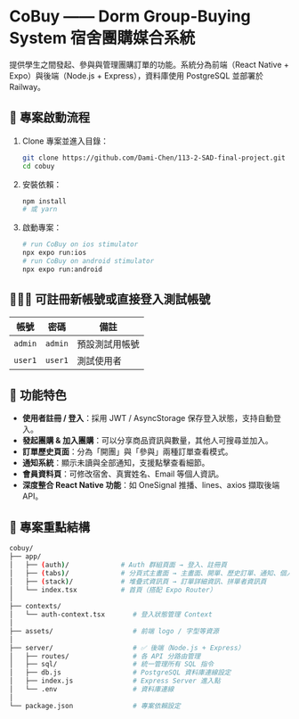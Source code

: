 # CoBuy —— Dorm Group-Buying System 宿舍團購媒合系統

提供學生之間發起、參與與管理團購訂單的功能。系統分為前端（React Native + Expo）與後端（Node.js + Express），資料庫使用 PostgreSQL 並部署於 Railway。

## 🚀 專案啟動流程

1. Clone 專案並進入目錄：
   ```bash
   git clone https://github.com/Dami-Chen/113-2-SAD-final-project.git
   cd cobuy
   ```
2. 安裝依賴：
    ```bash
    npm install
    # 或 yarn
    ```
3. 啟動專案：
    ```bash
    # run CoBuy on ios stimulator
    npx expo run:ios 
    # run CoBuy on android stimulator
    npx expo run:android 
    ```
    
## 🧑🏻‍💻 可註冊新帳號或直接登入測試帳號
| 帳號      | 密碼       | 備註      |
| ------- | -------- | ------- |
| `admin` | `admin`  | 預設測試用帳號 |
| `user1` | `user1` | 測試使用者   |

## 📌 功能特色

-  **使用者註冊 / 登入**：採用 JWT / AsyncStorage 保存登入狀態，支持自動登入。
-  **發起團購 & 加入團購**：可以分享商品資訊與數量，其他人可搜尋並加入。
-  **訂單歷史頁面**：分為「開團」與「參與」兩種訂單查看模式。
-  **通知系統**：顯示未讀與全部通知，支援點擊查看細節。
-  **會員資料頁**：可修改宿舍、真實姓名、Email 等個人資訊。
-  **深度整合 React Native 功能**：如 OneSignal 推播、lines、axios 擷取後端 API。


## 📁 專案重點結構
```bash
cobuy/  
├── app/
│   ├── (auth)/             # Auth 群組頁面 → 登入、註冊頁
│   ├── (tabs)/             # 分頁式主畫面 → 主畫面、開單、歷史訂單、通知、個人資訊頁
│   ├── (stack)/            # 堆疊式資訊頁 → 訂單詳細資訊、拼單者資訊頁
│   └── index.tsx           # 首頁（搭配 Expo Router）
│
├── contexts/                   
│   └── auth-context.tsx       # 登入狀態管理 Context 
│
├── assets/                    # 前端 logo / 字型等資源   
│  
├── server/                    # ✅ 後端（Node.js + Express）  
│   ├── routes/                # 各 API 分路由管理   
│   ├── sql/                   # 統一管理所有 SQL 指令  
│   ├── db.js                  # PostgreSQL 資料庫連線設定  
│   ├── index.js               # Express Server 進入點  
│   └── .env                   # 資料庫連線  
│  
└── package.json               # 專案依賴設定  
```
